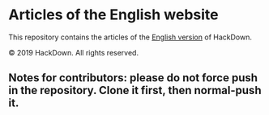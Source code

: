 # Articles of the English website

This repository contains the articles of the [English version](https://en.hackdown.org) of HackDown.

© 2019 HackDown. All rights reserved.

## Notes for contributors: please do not force push in the repository. Clone it first, then normal-push it.
